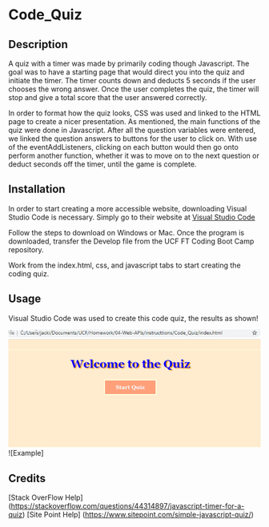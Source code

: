 # Code_Quiz

## Description

A quiz with a timer was made by primarily coding though Javascript. The goal was to have a starting page that would direct you into the quiz and initiate the timer. The timer counts down and deducts 5 seconds if the user chooses the wrong answer. Once the user completes the quiz, the timer will stop and give a total score that the user answered correctly. 

In order to format how the quiz looks, CSS was used and linked to the HTML page to create a nicer presentation. As mentioned, the main functions of the quiz were done in Javascript. After all the question variables were entered, we linked the question answers to buttons for the user to click on. With use of the eventAddListeners, clicking on each button would then go onto perform another function, whether it was to move on to the next question or deduct seconds off the timer, until the game is complete.


## Installation

In order to start creating a more accessible website, downloading Visual Studio Code is necessary. Simply go to their website at [Visual Studio Code](https://code.visualstudio.com/)

Follow the steps to download on Windows or Mac. Once the program is downloaded, transfer the Develop file from the UCF FT Coding Boot Camp repository. 

Work from the index.html, css, and javascript tabs to start creating the coding quiz.

## Usage 

Visual Studio Code was used to create this code quiz, the results as shown!

![Start Quiz](https://raw.githubusercontent.com/Boaardz56/Code_Quiz/master/Start%20Quiz.png "Start Quiz")
![Example] 


## Credits

[Stack OverFlow Help] (https://stackoverflow.com/questions/44314897/javascript-timer-for-a-quiz)
[Site Point Help] (https://www.sitepoint.com/simple-javascript-quiz/)